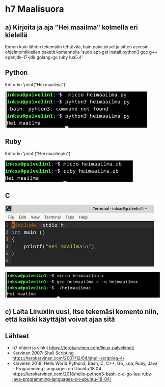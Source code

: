 # h7 Maalisuora

## a) Kirjoita ja aja "Hei maailma" kolmella eri kielellä

Ennen kuin lähdin tekemään tehtävää, hain päivitykset ja sitten asensin ohjelmointikielien paketit komennolla 'sudo apt-get install python3 gcc g++ openjdk-17-jdk golang-go ruby lua5.4' 

## Python

Editoriin 'print("Hei maailma")'

![Python](python.PNG)

## Ruby

Editoriin 'print ("Hei maailma\n")'

![Ruby](ruby.PNG)

## C

![Micro C](microc.PNG)

![C](c.PNG)

## c) Laita Linuxiin uusi, itse tekemäsi komento niin, että kaikki käyttäjät voivat ajaa sitä



## Lähteet

- h7 ohjeet ja vinkit https://terokarvinen.com/linux-palvelimet/
- Karvinen 2007: Shell Scripting https://terokarvinen.com/2007/12/04/shell-scripting-4/
- Karvinen 2018: Hello World Python3, Bash, C, C++, Go, Lua, Ruby, Java – Programming Languages on Ubuntu 18.04 https://terokarvinen.com/2018/hello-python3-bash-c-c-go-lua-ruby-java-programming-languages-on-ubuntu-18-04/
